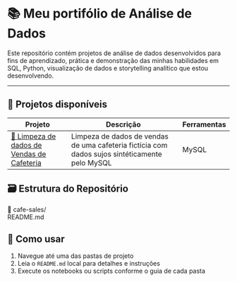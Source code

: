 # 📚 Meu portifólio de Análise de Dados

Este repositório contém projetos de análise de dados desenvolvidos para fins de aprendizado, prática e demonstração das minhas habilidades em SQL, Python, visualização de dados e storytelling analítico que estou desenvolvendo.

---

## 📂 Projetos disponíveis

| Projeto | Descrição | Ferramentas |
|--------|-----------|-------------|
| [🧹 Limpeza de dados de Vendas de Cafeteria](./cafe-sales/) | Limpeza de dados de vendas de uma cafeteria fictícia com dados sujos sintéticamente pelo MySQL|MySQL|

## 🗃 Estrutura do Repositório
📁 cafe-sales/  
README.md  

## 🚀 Como usar

1. Navegue até uma das pastas de projeto
2. Leia o `README.md` local para detalhes e instruções
3. Execute os notebooks ou scripts conforme o guia de cada pasta

